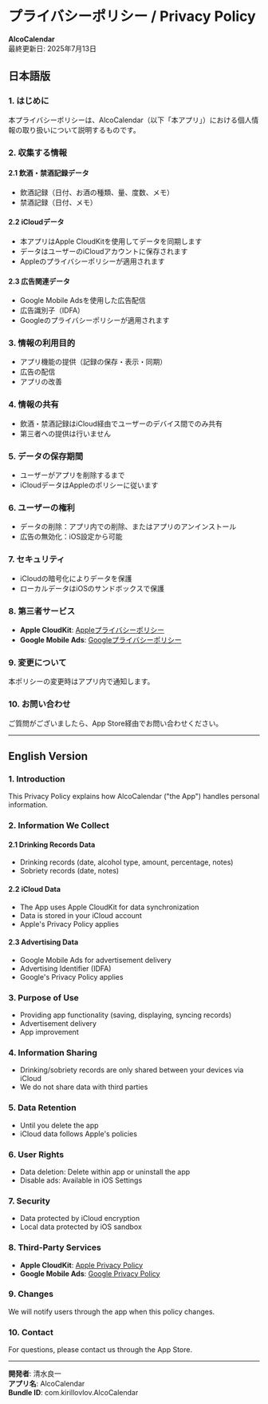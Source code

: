 # プライバシーポリシー / Privacy Policy

**AlcoCalendar**  
最終更新日: 2025年7月13日

## 日本語版

### 1. はじめに
本プライバシーポリシーは、AlcoCalendar（以下「本アプリ」）における個人情報の取り扱いについて説明するものです。

### 2. 収集する情報
#### 2.1 飲酒・禁酒記録データ
- 飲酒記録（日付、お酒の種類、量、度数、メモ）
- 禁酒記録（日付、メモ）

#### 2.2 iCloudデータ
- 本アプリはApple CloudKitを使用してデータを同期します
- データはユーザーのiCloudアカウントに保存されます
- Appleのプライバシーポリシーが適用されます

#### 2.3 広告関連データ
- Google Mobile Adsを使用した広告配信
- 広告識別子（IDFA）
- Googleのプライバシーポリシーが適用されます

### 3. 情報の利用目的
- アプリ機能の提供（記録の保存・表示・同期）
- 広告の配信
- アプリの改善

### 4. 情報の共有
- 飲酒・禁酒記録はiCloud経由でユーザーのデバイス間でのみ共有
- 第三者への提供は行いません

### 5. データの保存期間
- ユーザーがアプリを削除するまで
- iCloudデータはAppleのポリシーに従います

### 6. ユーザーの権利
- データの削除：アプリ内での削除、またはアプリのアンインストール
- 広告の無効化：iOS設定から可能

### 7. セキュリティ
- iCloudの暗号化によりデータを保護
- ローカルデータはiOSのサンドボックスで保護

### 8. 第三者サービス
- **Apple CloudKit**: [Appleプライバシーポリシー](https://www.apple.com/jp/privacy/)
- **Google Mobile Ads**: [Googleプライバシーポリシー](https://policies.google.com/privacy)

### 9. 変更について
本ポリシーの変更時はアプリ内で通知します。

### 10. お問い合わせ
ご質問がございましたら、App Store経由でお問い合わせください。

---

## English Version

### 1. Introduction
This Privacy Policy explains how AlcoCalendar ("the App") handles personal information.

### 2. Information We Collect
#### 2.1 Drinking Records Data
- Drinking records (date, alcohol type, amount, percentage, notes)
- Sobriety records (date, notes)

#### 2.2 iCloud Data
- The App uses Apple CloudKit for data synchronization
- Data is stored in your iCloud account
- Apple's Privacy Policy applies

#### 2.3 Advertising Data
- Google Mobile Ads for advertisement delivery
- Advertising Identifier (IDFA)
- Google's Privacy Policy applies

### 3. Purpose of Use
- Providing app functionality (saving, displaying, syncing records)
- Advertisement delivery
- App improvement

### 4. Information Sharing
- Drinking/sobriety records are only shared between your devices via iCloud
- We do not share data with third parties

### 5. Data Retention
- Until you delete the app
- iCloud data follows Apple's policies

### 6. User Rights
- Data deletion: Delete within app or uninstall the app
- Disable ads: Available in iOS Settings

### 7. Security
- Data protected by iCloud encryption
- Local data protected by iOS sandbox

### 8. Third-Party Services
- **Apple CloudKit**: [Apple Privacy Policy](https://www.apple.com/privacy/)
- **Google Mobile Ads**: [Google Privacy Policy](https://policies.google.com/privacy)

### 9. Changes
We will notify users through the app when this policy changes.

### 10. Contact
For questions, please contact us through the App Store.

---

**開発者**: 清水良一  
**アプリ名**: AlcoCalendar  
**Bundle ID**: com.kirillovlov.AlcoCalendar